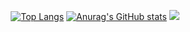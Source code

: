 <div align="center">

<!--  ![header](https://capsule-render.vercel.app/api?type=slice&color=auto&height=100&section=header&text=Fnzl54&fontSize=50) -->
[![Top Langs](https://github-readme-stats.vercel.app/api/top-langs/?username=fnzl54)](https://github.com/fnzl54/github-readme-stats)
[![Anurag's GitHub stats](https://github-readme-stats.vercel.app/api?username=fnzl54)](https://github.com/fnzl54/github-readme-stats)
<a href="https://holly-nest-ca8.notion.site/Development-Note-1c7bd78ac41d40eb9cf99485fdb09135"><img src="https://img.shields.io/badge/Dalchive-ffffff?style=flat-square&logo=notion&logoColor=black"/></a>

  </div>
